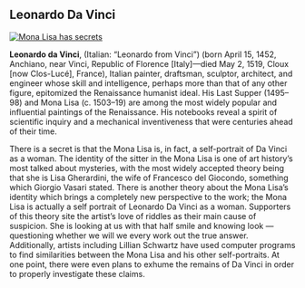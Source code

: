 ## Leonardo Da Vinci

[![Mona Lisa has secrets](https://i.ibb.co/Vt0vX9L/monalisa-secret.png)](https://ibb.co/1LY9HQ0)

**Leonardo da Vinci**, (Italian: “Leonardo from Vinci”) (born April 15, 1452, Anchiano, near Vinci, Republic of Florence [Italy]—died May 2, 1519, Cloux [now Clos-Lucé], France), Italian painter, draftsman, sculptor, architect, and engineer whose skill and intelligence, perhaps more than that of any other figure, epitomized the Renaissance humanist ideal. His Last Supper (1495–98) and Mona Lisa (c. 1503–19) are among the most widely popular and influential paintings of the Renaissance. His notebooks reveal a spirit of scientific inquiry and a mechanical inventiveness that were centuries ahead of their time.


There is a secret is that the Mona Lisa is, in fact, a self-portrait of Da Vinci as a woman. The identity of the sitter in the Mona Lisa is one of art history’s most talked about mysteries, with the most widely accepted theory being that she is Lisa Gherardini, the wife of Francesco del Giocondo, something which Giorgio Vasari stated. There is another theory about the Mona Lisa’s identity which brings a completely new perspective to the work; the Mona Lisa is actually a self portrait of Leonardo Da Vinci as a woman. Supporters of this theory site the artist’s love of riddles as their main cause of suspicion. She is looking at us with that half smile and knowing look — questioning whether we will we every work out the true answer. Additionally, artists including Lillian Schwartz have used computer programs to find similarities between the Mona Lisa and his other self-portraits. At one point, there were even plans to exhume the remains of Da Vinci in order to properly investigate these claims.
